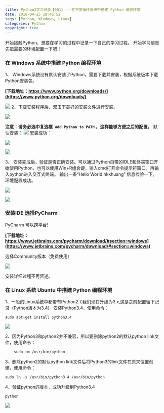 ```yaml
---
title: Python3学习记录【001】---在不同操作系统中搭建 Python 编程环境
date: 2018-04-25 18:46:52
tags: [Python, Windows, Linux]
categories: Python
copyright: true
---
```


开始接触Python，想要在学习的过程中记录一下自己的学习过程。
开始学习前首先把需要的环境配置一下吧！
### 在 Windows 系统中搭建 Python 编程环境
1、 Windows系统没有默认安装了Python，需要下载并安装，根据系统版本下载Python安装包。
<!-- more -->
**[下载地址：https://www.python.org/downloads/](https://www.python.org/downloads/)**

![](http://cdn.hkkhuang.cn/18-12-28/79456651.jpg)
2、下载安装程序后，双击下载好的安装文件进行安装。

![](http://cdn.hkkhuang.cn/18-12-28/73053867.jpg)

**注意：请务必选中复选框` Add Python to PATH` ，这样能够方便之后的配置。**
默认安装：
![](http://cdn.hkkhuang.cn/18-12-28/90082237.jpg)
安装成功：

![](http://cdn.hkkhuang.cn/18-12-28/40265745.jpg)

![](http://cdn.hkkhuang.cn/18-12-28/21554001.jpg)
            
3、 安装完成后，验证是否正确安装。可以通过Python自带的IDLE和终端窗口开始使用Python，也可以使用Win+R组合键，输入cmd打开命令提示符窗口，再输入python进入交互式终端。
输出一条“Hello World hkkhuang” 信息检验一下，环境配置成功。

![](http://cdn.hkkhuang.cn/18-12-28/51178465.jpg)

![](http://cdn.hkkhuang.cn/18-12-28/99911618.jpg)

### 安装IDE 选择PyCharm
PyCharm 可以跨平台!

**[下载地址：https://www.jetbrains.com/pycharm/download/#section=windows](https://www.jetbrains.com/pycharm/download/#section=windows)**

选择Community版本（免费使用）

![](http://cdn.hkkhuang.cn/18-12-28/66201924.jpg)

安装详细过程不再赘述。

### 在 Linux 系统 Ubuntu 中搭建 Python 编程环境
1、一般的Linux系统中都带有Python2.7,我们现在升级为3.x,这是之前配置留下记录（Python版本为3.4）
安装Python3.4，使用命令：

```
sudo apt-get install python3.4
```

![](http://cdn.hkkhuang.cn/18-12-28/55810658.jpg)

2、因为Python3和python2并不兼容，所以要删除python2的默认python link文件，使用命令：

```
	sudo rm /usr/bin/python
```

3、删除python2的默认python link文件后将Python3的link文件在原来位置创建，使用命令：
```
sudo ln -s /usr/bin/python3.4 /usr/bin/python
```

4、验证python的版本，成功升级到Python3.4
```
python
```

![](http://cdn.hkkhuang.cn/18-12-28/85963098.jpg)
